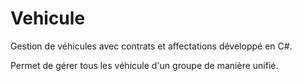 ﻿Vehicule
========

Gestion de véhicules avec contrats et affectations développé en C#.

Permet de gérer tous les véhicule d'un groupe de manière unifié.
